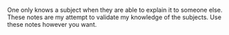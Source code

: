 One only knows a subject when they are able to explain it to someone 
else. These notes are my attempt to validate my knowledge of the 
subjects. Use these notes however you want.
